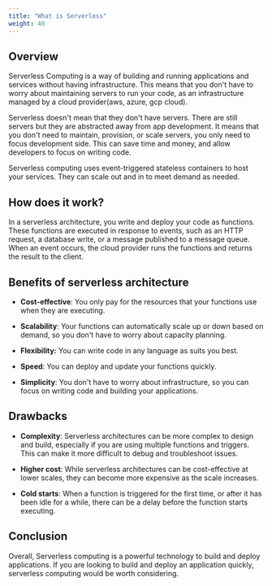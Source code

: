 ```yaml
---
title: "What is Serverless"
weight: 40
---
```



## Overview
Serverless Computing is a way of building and running applications and services without having infrastructure. This means that you don't have to worry about maintaining servers to run your code, as an infrastructure managed by a cloud provider(aws, azure, gcp cloud).

Serverless doesn't mean that they don't have servers. There are still servers but they are abstracted away from app development. It means that you don't need to maintain, provision, or scale servers, you only need to focus development side. This can save time and money, and allow developers to focus on writing code.

Serverless computing uses event-triggered stateless containers to host your services. They can scale out and in to meet demand as needed.

## How does it work?
In a serverless architecture, you write and deploy your code as functions. These functions are executed in response to events, such as an HTTP request, a database write, or a message published to a message queue. When an event occurs, the cloud provider runs the functions and returns the result to the client.

## Benefits of serverless architecture
+ **Cost-effective**: You only pay for the resources that your functions use when they are executing.

+ **Scalability**: Your functions can automatically scale up or down based on demand, so you don't have to worry about capacity planning.

+ **Flexibility:** You can write code in any language as suits you best.

+ **Speed**: You can deploy and update your functions quickly.

+ **Simplicity**: You don't have to worry about infrastructure, so you can focus on writing code and building your applications.

## Drawbacks
+ **Complexity**: Serverless architectures can be more complex to design and build, especially if you are using multiple functions and triggers. This can make it more difficult to debug and troubleshoot issues.

+ **Higher cost**: While serverless architectures can be cost-effective at lower scales, they can become more expensive as the scale increases.

+ **Cold starts**: When a function is triggered for the first time, or after it has been idle for a while, there can be a delay before the function starts executing.

## Conclusion
Overall, Serverless computing is a powerful technology to build and deploy applications. If you are looking to build and deploy an application quickly, serverless computing would be worth considering.
